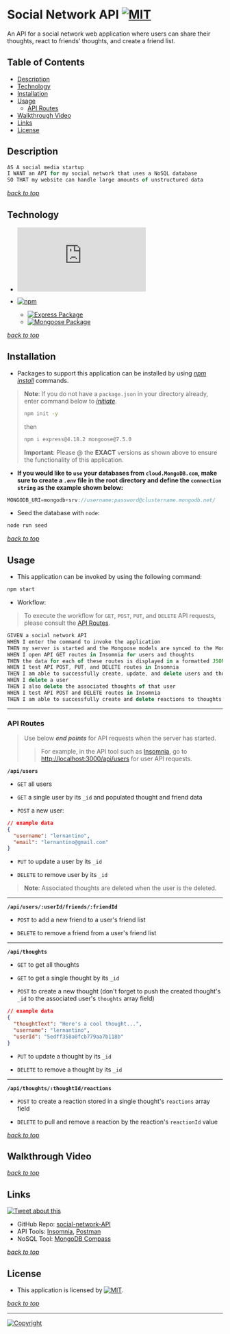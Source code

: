 # Social Network API [![MIT](https://img.shields.io/static/v1.svg?label=📃%20License&message=MIT&color=important)](./LICENSE)

An API for a social network web application where users can share their thoughts, react to friends’ thoughts, and create a friend list.

## Table of Contents

- [Description](#description)
- [Technology](#technology)
- [Installation](#installation)
- [Usage](#usage)
  - [API Routes](#api-routes)
- [Walkthrough Video](#walkthrough-video)
- [Links](#links)
- [License](#license)

## Description

```js
AS A social media startup
I WANT an API for my social network that uses a NoSQL database
SO THAT my website can handle large amounts of unstructured data
```

[_back to top_](#table-of-contents)

## Technology

- [![Node.js](https://img.shields.io/badge/Node.js®-v20.5.1-blue?logo=node.js)](https://nodejs.org/en)

- [![npm](https://img.shields.io/badge/npm-v9.8.1-blue?logo=npm)](https://docs.npmjs.com/cli/v9/)
  - [![Express Package](https://img.shields.io/badge/Express-4.18.2-green?logo=express)](https://www.npmjs.com/package/express)
  - [![Mongoose Package](https://img.shields.io/badge/Mongoose-7.5.0-green?logo=mongoose)](https://mongoosejs.com)

[_back to top_](#table-of-contents)

## Installation

- Packages to support this application can be installed by using [_npm install_](https://docs.npmjs.com/cli/v9/commands/npm-install) commands.

> **Note**: If you do not have a `package.json` in your directory already, enter command below to [_initiate_](https://docs.npmjs.com/cli/v9/commands/npm-init).
>
> ```bash
> npm init -y
> ```
>
>then
>
> ```bash
> npm i express@4.18.2 mongoose@7.5.0
> ```
>
> **Important**: Please @ the **EXACT** versions as shown above to ensure the functionality of this application.

- **If you would like to `use` your databases from `cloud.MongoDB.com`, make sure to create a _`.env`_ file in the root directory and define the `connection string` as the example shown below:**

```js
MONGODB_URI=mongodb+srv://username:password@clustername.mongodb.net/
```

- Seed the database with `node`:

```bash
node run seed
```

[_back to top_](#table-of-contents)

## Usage

- This application can be invoked by using the following command:

```bash
npm start
```

- Workflow:

>To execute the workflow for `GET`, `POST`, `PUT`, and `DELETE` API requests,  please consult the [API Routes](#api-routes).

```js
GIVEN a social network API
WHEN I enter the command to invoke the application
THEN my server is started and the Mongoose models are synced to the MongoDB database
WHEN I open API GET routes in Insomnia for users and thoughts
THEN the data for each of these routes is displayed in a formatted JSON
WHEN I test API POST, PUT, and DELETE routes in Insomnia
THEN I am able to successfully create, update, and delete users and thoughts in my database.
WHEN I delete a user
THEN I also delete the associated thoughts of that user
WHEN I test API POST and DELETE routes in Insomnia
THEN I am able to successfully create and delete reactions to thoughts and add and remove friends to a user’s friend list
```

---

### API Routes

>Use below _**end points**_ for API requests when the server has started.
>>For example, in the API tool such as [Insomnia](https://insomnia.rest/), go to <http://localhost:3000/api/users> for user API requests.

**`/api/users`**

- `GET` all users

- `GET` a single user by its `_id` and populated thought and friend data

- `POST` a new user:

```json
// example data
{
  "username": "lernantino",
  "email": "lernantino@gmail.com"
}
```

- `PUT` to update a user by its `_id`

- `DELETE` to remove user by its `_id`

>**Note**: Associated thoughts are deleted when the user is the deleted.

---

**`/api/users/:userId/friends/:friendId`**

- `POST` to add a new friend to a user's friend list

- `DELETE` to remove a friend from a user's friend list

---

**`/api/thoughts`**

- `GET` to get all thoughts

- `GET` to get a single thought by its `_id`

- `POST` to create a new thought (don't forget to push the created thought's `_id` to the associated user's `thoughts` array field)

```json
// example data
{
  "thoughtText": "Here's a cool thought...",
  "username": "lernantino",
  "userId": "5edff358a0fcb779aa7b118b"
}
```

- `PUT` to update a thought by its `_id`

- `DELETE` to remove a thought by its `_id`

---

 **`/api/thoughts/:thoughtId/reactions`**

- `POST` to create a reaction stored in a single thought's `reactions` array field

- `DELETE` to pull and remove a reaction by the reaction's `reactionId` value

[_back to top_](#table-of-contents)

## Walkthrough Video

<!-- [![GIF Name](local GIF location)](Video Link) -->

[_back to top_](#table-of-contents)

## Links

[![Tweet about this](https://img.shields.io/static/v1.svg?label=Tweet%20about%20this&message=🎵&color=blue&logo=twitter&style=social)](https://twitter.com/intent/tweet?text=Check%20out%20this%20social%20network%20API%20on%20GitHub:%20https://github.com/Ronin1702/social-network-API)

- GitHub Repo: [social-network-API](https://github.com/Ronin1702/social-network-API)
- API Tools: [Insomnia](https://insomnia.rest/products/insomnia), [Postman](https://www.postman.com/downloads/)
- NoSQL Tool: [MongoDB Compass](https://www.mongodb.com/products/tools/compass)

[_back to top_](#table-of-contents)

## License

- This application is licensed by [![MIT](https://img.shields.io/static/v1.svg?label=📃%20License&message=MIT&color=important)](./LICENSE).

[_back to top_](#table-of-contents)

---

[![Copyright](https://img.shields.io/static/v1.svg?label=Social%20Network%20API%20©️%20&message=%202023%20Kai%20Chen&labelColor=informational&color=033450)](https://kaichen.biz)
